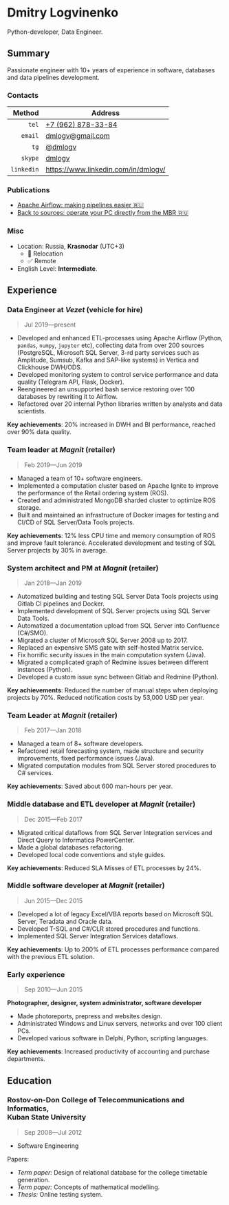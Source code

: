 # Dmitry Logvinenko

Python-developer, Data Engineer.

## Summary

Passionate engineer with 10+ years of experience in software, databases and data pipelines development. 


### Contacts

| Method | Address |
| -: | - |
| `tel` | [+7 (962) 878-33-84](tel:+79628783384) |
| `email` | dmlogv@gmail.com |
| `tg` | [@dmlogv](https://t.me/dmlogv) |
| `skype` | [dmlogv](skype:dmlogv?call) |
| `linkedin` | https://www.linkedin.com/in/dmlogv/ |


### Publications

- [Apache Airflow: making pipelines easier 🇷🇺](https://habr.com/ru/post/512386/)
- [Back to sources: operate your PC directly from the MBR 🇷🇺](https://habr.com/ru/post/490094/)


### Misc

- Location: Russia, **Krasnodar** (UTC+3)
  - 🚫 Relocation
  - ✅ Remote
- English Level: **Intermediate**.


## Experience
### Data Engineer at _Vezet_ (vehicle for hire)

> Jul 2019—present
    
- Developed and enhanced ETL-processes using Apache Airflow (Python, `pandas`, `numpy`, `jupyter` etc), collecting data from over 200 sources (PostgreSQL, Microsoft SQL Server, 3-rd party services such as Amplitude, Sumsub, Kafka and SAP-like systems) in Vertica and Clickhouse DWH/ODS.
- Developed monitoring system to control service performance and data quality  (Telegram API, Flask, Docker).
- Reengineered an unsupported bash service restoring over 100 databases by rewriting it to Airflow. 
- Refactored over 20 internal Python libraries written by analysts and data scientists.
  
**Key achievements**: 20% increased in DWH and BI performance, reached over 90% data quality.


### Team leader at _Magnit_ (retailer)

> Feb 2019—Jun 2019

- Managed a team of 10+ software engineers.
- Implemented a computation cluster based on Apache Ignite to improve the performance of the Retail ordering system (ROS).
- Created and administrated MongoDB sharded cluster to optimize ROS storage.
- Built and maintained an infrastructure of Docker images for testing and CI/CD of SQL Server/Data Tools projects.
  
**Key achievements**: 12% less CPU time and memory consumption of ROS and improve fault tolerance. Accelerated development and testing of SQL Server projects by 30% in average.


### System architect and PM at _Magnit_ (retailer)

> Jan 2018—Jan 2019

- Automatized building and testing SQL Server Data Tools projects using Gitlab CI pipelines and Docker.
- Implemented development of SQL Server projects using SQL Server Data Tools.
- Automatized a documentation upload from SQL Server into Confluence (C#/SMO).
- Migrated a cluster of Microsoft SQL Server 2008 up to 2017.
- Replaced an expensive SMS gate with self-hosted Matrix service.
- Fix horrific security issues in the main computation system (Java).
- Migrated a complicated graph of Redmine issues between different instances (Python).
- Developed a custom issue sync between Gitlab and Redmine (Python).
  
**Key achievements**: Reduced the number of manual steps when deploying projects by 70%. Reduced notification costs by 53,000 USD per year.


### Team Leader at _Magnit_ (retailer)

> Feb 2017—Jan 2018

- Managed a team of 8+ software developers.
- Refactored retail forecasting system, made structure and security improvements, fixed performance issues (Java).
- Migrated computation modules from SQL Server stored procedures to C# services.
  
**Key achievements**: Saved about 600 man-hours per year.


### Middle database and ETL developer at _Magnit_ (retailer)

> Dec 2015—Feb 2017

- Migrated critical dataflows from SQL Server Integration services and Direct Query to Informatica PowerCenter.
- Made a global databases refactoring.
- Developed local code conventions and style guides.
  
**Key achievements**: Reduced SLA Misses of ETL processes by 24%.


### Middle software developer at _Magnit_ (retailer)

> Jun 2015—Dec 2015

- Developed a lot of legacy Excel/VBA reports based on Microsoft SQL Server, Teradata and Oracle data.
- Developed T-SQL and C#/CLR stored procedures and functions.
- Implemented SQL Server Integration Services dataflows.
  
**Key achievements**: Up to 200% of ETL processes performance compared with the previous ETL solution.


### Early experience

> Sep 2010—Jun 2015

**Photographer, designer, system administrator, software developer**

- Made photoreports, prepress and websites design.
- Administrated Windows and Linux servers, networks and over 100 client PCs.
- Developed various software in Delphi, Python, scripting languages.
  
**Key achievements**: Increased productivity of accounting and purchase departments.


## Education
### Rostov-on-Don College of Telecommunications and Informatics,<br>Kuban State University

> Sep 2008—Jul 2012

- Software Engineering

Papers:  
  - _Term paper:_ Design of relational database for the college timetable generation.
  - _Term paper:_ Concepts of mathematical modelling.
  - _Thesis:_ Online testing system.
